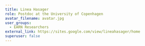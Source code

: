 ```yaml
---
title: Linea Hasager
role: Postdoc at the University of Copenhagen
avatar_filename: avatar.jpg
user_groups:
  - EARN Researchers
external_link: https://sites.google.com/view/lineahasager/home
superuser: false
---
```

